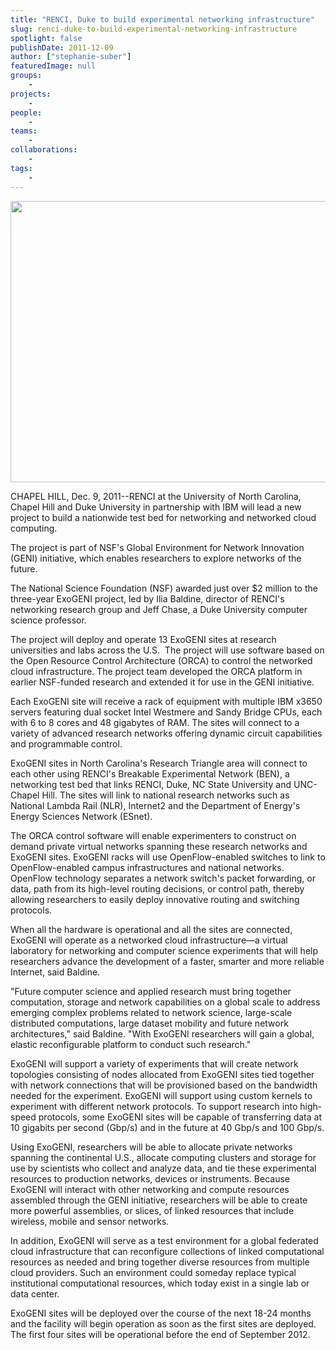 ```yaml
---
title: "RENCI, Duke to build experimental networking infrastructure"
slug: renci-duke-to-build-experimental-networking-infrastructure
spotlight: false
publishDate: 2011-12-09
author: ["stephanie-suber"]
featuredImage: null
groups:
    - 
projects:
    - 
people:
    - 
teams: 
    - 
collaborations:
    - 
tags:
    - 
---
```


<!-- tags: 
["ExoGENI","GENI","National Science Foundation","Networking","ORCA"]
-->

<p><img class="size-full wp-image-8604 alignnone" title="renci-exogeni-story" src="https://www.renci.org/wp-content/uploads/2011/12/renci-exogeni-story.jpg" alt="" width="630" height="450" /></p>

<p>CHAPEL HILL, Dec. 9, 2011--RENCI at the University of North Carolina, Chapel Hill and Duke University in partnership with IBM will lead a new project to build a nationwide test bed for networking and networked cloud computing.</p>

<p>The project is part of NSF's Global Environment for Network Innovation (GENI) initiative, which enables researchers to explore networks of the future.</p>

<p>The National Science Foundation (NSF) awarded just over $2 million to the three-year ExoGENI project, led by Ilia Baldine, director of RENCI's networking research group and Jeff Chase, a Duke University computer science professor.</p>

<p>The project will deploy and operate 13 ExoGENI sites at research universities and labs across the U.S.  The project will use software based on the Open Resource Control Architecture (ORCA) to control the networked cloud infrastructure. The project team developed the ORCA platform in earlier NSF-funded research and extended it for use in the GENI initiative.</p>

<p>Each ExoGENI site will receive a rack of equipment with multiple IBM x3650 servers featuring dual socket Intel Westmere and Sandy Bridge CPUs, each with 6 to 8 cores and 48 gigabytes of RAM. The sites will connect to a variety of advanced research networks offering dynamic circuit capabilities and programmable control.</p>

<p>ExoGENI sites in North Carolina's Research Triangle area will connect to each other using RENCI's Breakable Experimental Network (BEN), a networking test bed that links RENCI, Duke, NC State University and UNC-Chapel Hill. The sites will link to national research networks such as National Lambda Rail (NLR), Internet2 and the Department of Energy's Energy Sciences Network (ESnet).</p>

<p>The ORCA control software will enable experimenters to construct on demand private virtual networks spanning these research networks and ExoGENI sites. ExoGENI racks will use OpenFlow-enabled switches to link to OpenFlow-enabled campus infrastructures and national networks. OpenFlow technology separates a network switch's packet forwarding, or data, path from its high-level routing decisions, or control path, thereby allowing researchers to easily deploy innovative routing and switching protocols.</p>

<p>When all the hardware is operational and all the sites are connected, ExoGENI will operate as a networked cloud infrastructure—a virtual laboratory for networking and computer science experiments that will help researchers advance the development of a faster, smarter and more reliable Internet, said Baldine.</p>

<p>"Future computer science and applied research must bring together computation, storage and network capabilities on a global scale to address emerging complex problems related to network science, large-scale distributed computations, large dataset mobility and future network architectures," said Baldine. "With ExoGENI researchers will gain a global, elastic reconfigurable platform to conduct such research."</p>

<p>ExoGENI will support a variety of experiments that will create network topologies consisting of nodes allocated from ExoGENI sites tied together with network connections that will be provisioned based on the bandwidth needed for the experiment. ExoGENI will support using custom kernels to experiment with different network protocols. To support research into high-speed protocols, some ExoGENI sites will be capable of transferring data at 10 gigabits per second (Gbp/s) and in the future at 40 Gbp/s and 100 Gbp/s.</p>

<p>Using ExoGENI, researchers will be able to allocate private networks spanning the continental U.S., allocate computing clusters and storage for use by scientists who collect and analyze data, and tie these experimental resources to production networks, devices or instruments. Because ExoGENI will interact with other networking and compute resources assembled through the GENI initiative, researchers will be able to create more powerful assemblies, or slices, of linked resources that include wireless, mobile and sensor networks.</p>

<p>In addition, ExoGENI will serve as a test environment for a global federated cloud infrastructure that can reconfigure collections of linked computational resources as needed and bring together diverse resources from multiple cloud providers. Such an environment could someday replace typical institutional computational resources, which today exist in a single lab or data center.</p>

<p>ExoGENI sites will be deployed over the course of the next 18-24 months and the facility will begin operation as soon as the first sites are deployed. The first four sites will be operational before the end of September 2012.</p>
